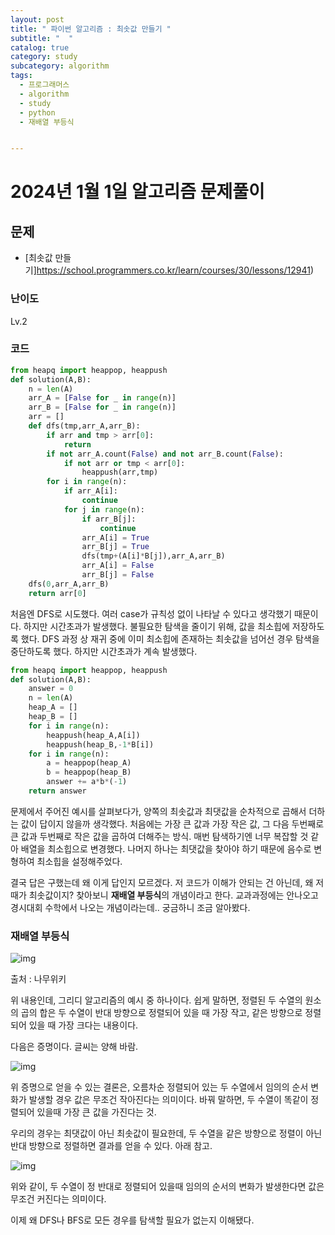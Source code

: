 ```yaml
---
layout: post
title: " 파이썬 알고리즘 : 최솟값 만들기 "
subtitle: "  "
catalog: true
category: study
subcategory: algorithm
tags:
  - 프로그래머스
  - algorithm
  - study
  - python
  - 재배열 부등식


---
```


# 2024년 1월 1일 알고리즘 문제풀이

## 문제

- [최솟값 만들기]https://school.programmers.co.kr/learn/courses/30/lessons/12941)

### 난이도

Lv.2

### 코드

```python
from heapq import heappop, heappush
def solution(A,B):
    n = len(A)
    arr_A = [False for _ in range(n)]
    arr_B = [False for _ in range(n)]
    arr = []
    def dfs(tmp,arr_A,arr_B):
        if arr and tmp > arr[0]:
            return
        if not arr_A.count(False) and not arr_B.count(False):
            if not arr or tmp < arr[0]:
                heappush(arr,tmp)
        for i in range(n):
            if arr_A[i]:
                continue
            for j in range(n):
                if arr_B[j]:
                    continue
                arr_A[i] = True
                arr_B[j] = True
                dfs(tmp+(A[i]*B[j]),arr_A,arr_B)
                arr_A[i] = False
                arr_B[j] = False
    dfs(0,arr_A,arr_B)
    return arr[0]
```

 처음엔 DFS로 시도했다. 여러 case가 규칙성 없이 나타날 수 있다고 생각했기 때문이다. 하지만 시간초과가 발생했다. 불필요한 탐색을 줄이기 위해, 값을 최소힙에 저장하도록 했다. DFS 과정 상 재귀 중에 이미 최소힙에 존재하는 최솟값을 넘어선 경우 탐색을 중단하도록 했다. 하지만 시간초과가 계속 발생했다.

```python
from heapq import heappop, heappush
def solution(A,B):
    answer = 0
    n = len(A)
    heap_A = []
    heap_B = []
    for i in range(n):
        heappush(heap_A,A[i])
        heappush(heap_B,-1*B[i])
    for i in range(n):
        a = heappop(heap_A)
        b = heappop(heap_B)
        answer += a*b*(-1)
    return answer

```

  문제에서 주어진 예시를 살펴보다가, 양쪽의 최솟값과 최댓값을 순차적으로 곱해서 더하는 값이 답이지 않을까 생각했다. 처음에는 가장 큰 값과 가장 작은 값, 그 다음 두번째로 큰 값과 두번째로 작은 값을 곱하여 더해주는 방식. 매번 탐색하기엔 너무 복잡할 것 같아 배열을 최소힙으로 변경했다. 나머지 하나는 최댓값을 찾아야 하기 때문에 음수로 변형하여 최소힙을 설정해주었다.

 결국 답은 구했는데 왜 이게 답인지 모르겠다. 저 코드가 이해가 안되는 건 아닌데, 왜 저때가 최솟값이지? 찾아보니 **재배열 부등식**의 개념이라고 한다. 교과과정에는 안나오고 경시대회 수학에서 나오는 개념이라는데.. 궁금하니 조금 알아봤다.

### 재배열 부등식

![img](https://cdn.jsdelivr.net/gh/junsoopooh/junsoopooh.github.io/img/algorithm/240101/240101-1.webp)

 출처 : 나무위키

 위 내용인데, 그리디 알고리즘의 예시 중 하나이다. 쉽게 말하면, 정렬된 두 수열의 원소의 곱의 합은 두 수열이 반대 방향으로 정렬되어 있을 때 가장 작고, 같은 방향으로 정렬되어 있을 때 가장 크다는 내용이다.

 다음은 증명이다. 글씨는 양해 바람.

![img](https://cdn.jsdelivr.net/gh/junsoopooh/junsoopooh.github.io/img/algorithm/240101/240101-2.webp)

 위 증명으로 얻을 수 있는 결론은, 오름차순 정렬되어 있는 두 수열에서 임의의 순서 변화가 발생할 경우 값은 무조건 작아진다는 의미이다. 바꿔 말하면, 두 수열이 똑같이 정렬되어 있을때 가장 큰 값을 가진다는 것.

 우리의 경우는 최댓값이 아닌 최솟값이 필요한데, 두 수열을 같은 방향으로 정렬이 아닌 반대 방향으로 정렬하면 결과를 얻을 수 있다. 아래 참고.

![img](https://cdn.jsdelivr.net/gh/junsoopooh/junsoopooh.github.io/img/algorithm/240101/240101-3.webp)

 위와 같이, 두 수열이 정 반대로 정렬되어 있을때 임의의 순서의 변화가 발생한다면 값은 무조건 커진다는 의미이다.

이제 왜 DFS나 BFS로 모든 경우를 탐색할 필요가 없는지 이해됐다.